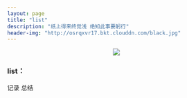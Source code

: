 ```yaml
---
layout: page
title: "list"
description: "纸上得来终觉浅 绝知此事要躬行"
header-img: "http://osrqxvr17.bkt.clouddn.com/black.jpg"
---
```



<center>
    <p><img src="http://osrqxvr17.bkt.clouddn.com/skyer.jpg" align="center"></p>
</center>


### list：

记录 总结








